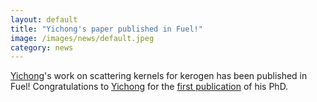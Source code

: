 ```yaml
---
layout: default
title: "Yichong's paper published in Fuel!"
image: /images/news/default.jpeg
category: news
---
```

[Yichong]'s work on scattering kernels for kerogen has been published in Fuel! Congratulations to [Yichong] for the [first publication] of his PhD.

[Yichong]: /team/chen-yichong
[first publication]: /papers/paper/methane-scattering-kerogen/
